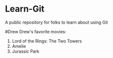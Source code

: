 # Learn-Git
A public repository for folks to learn about using Git


#Drew
Drew's favorite movies:
1.  Lord of the Rings: The Two Towers
2.  Amelie
3.  Jurassic Park
